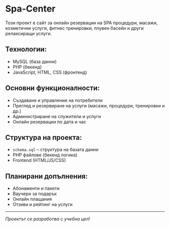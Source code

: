# Spa-Center
Този проект е сайт за онлайн резервации на SPA процедури, масажи, козметични услуги, фитнес тренировки, плувен басейн и други релаксиращи услуги.

## Технологии:
- MySQL (база данни)
- PHP (бекенд)
- JavaScript, HTML, CSS (фронтенд)

## Основни функционалности:
- Създаване и управление на потребители
- Преглед и резервиране на услуги (масажи, процедури, тренировки и др.)
- Администриране на служители и услуги
- Онлайн резервации по дата и час

## Структура на проекта:
- `schema.sql` – структура на базата данни
- PHP файлове (бекенд логика)
- Frontend (HTML/JS/CSS)

## Планирани допълнения:
- Абонаменти и пакети
- Ваучери за подарък
- Онлайн плащания
- Отзиви и рейтинг на услуги

---

*Проектът се разработва с учебна цел!*
